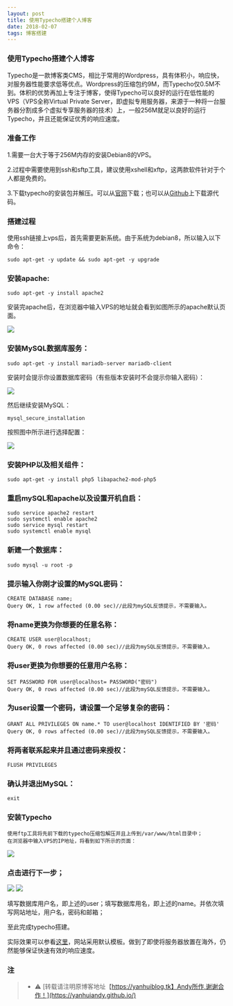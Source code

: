 ```yaml
---
layout: post
title: 使用Typecho搭建个人博客
date: 2018-02-07
tags: 博客搭建
---
```


### 使用Typecho搭建个人博客

Typecho是一款博客类CMS，相比于常用的Wordpress，具有体积小，响应快，对服务器性能要求低等优点。Wordpress的压缩包约9M，而Typecho仅0.5M不到。体积的优势再加上专注于博客，使得Typecho可以良好的运行在低性能的VPS（VPS全称Virtual Private Server，即虚拟专用服务器，来源于一种将一台服务器分割成多个虚拟专享服务器的技术）上，一般256M就足以良好的运行Typecho，并且还能保证优秀的响应速度。

### 准备工作

1.需要一台大于等于256M内存的安装Debian8的VPS。

2.过程中需要使用到ssh和sftp工具，建议使用xshell和xftp，这两款软件针对于个人都是免费的。

3.下载typecho的安装包并解压。可以从[官网](http://typecho.org)下载；也可以从[Github](https://github.com/typecho/typecho)上下载源代码。

### 搭建过程

使用ssh链接上vps后，首先需要更新系统。由于系统为debian8，所以输入以下命令：

```
sudo apt-get -y update && sudo apt-get -y upgrade
```

### 安装apache:

```
sudo apt-get -y install apache2
```
安装完apache后，在浏览器中输入VPS的地址就会看到如图所示的apache默认页面。

<img src="https://img.ithome.com/newsuploadfiles/2017/08/20170803133726_4035.jpg@wm_1,k_aW1hZ2VzL3F3LnBuZw==,y_20,o_60,x_20,g_7">

### 安装MySQL数据库服务：

```
sudo apt-get -y install mariadb-server mariadb-client
```
安装时会提示你设置数据库密码（有些版本安装时不会提示你输入密码）：

<img src="https://img.ithome.com/newsuploadfiles/2017/08/20170803133726_3440.jpg@wm_1,k_aW1hZ2VzL3F3LnBuZw==,y_20,o_60,x_20,g_7">

然后继续安装MySQL：

```
mysql_secure_installation
```

按照图中所示进行选择配置：

<img src="https://img.ithome.com/newsuploadfiles/2017/08/20170803133726_1081.jpg@wm_1,k_aW1hZ2VzL3F3LnBuZw==,y_20,o_60,x_20,g_7">

### 安装PHP以及相关组件：

```
sudo apt-get -y install php5 libapache2-mod-php5
```

### 重启mySQL和apache以及设置开机自启：

```
sudo service apache2 restart
sudo systemctl enable apache2
sudo service mysql restart
sudo systemctl enable mysql
```

### 新建一个数据库：

```
sudo mysql -u root -p
```

### 提示输入你刚才设置的MySQL密码：

```
CREATE DATABASE name;
Query OK, 1 row affected (0.00 sec)//此段为mySQL反馈提示，不需要输入。
```

### 将name更换为你想要的任意名称：

```
CREATE USER user@localhost;
Query OK, 0 rows affected (0.00 sec)//此段为mySQL反馈提示，不需要输入。
```

### 将user更换为你想要的任意用户名称：

```
SET PASSWORD FOR user@localhost= PASSWORD("密码")
Query OK, 0 rows affected (0.00 sec)//此段为mySQL反馈提示，不需要输入。
```
### 为user设置一个密码，请设置一个足够复杂的密码：

```
GRANT ALL PRIVILEGES ON name.* TO user@localhost IDENTIFIED BY '密码'
Query OK, 0 rows affected (0.00 sec)//此段为mySQL反馈提示，不需要输入。
```

### 将两者联系起来并且通过密码来授权：

```
FLUSH PRIVILEGES
```

### 确认并退出MySQL：

```
exit
```

### 安装Typecho

```
使用ftp工具将先前下载的typecho压缩包解压并且上传到/var/www/html目录中；
在浏览器中输入VPS的IP地址，将看到如下所示的页面：
```

<img src="https://img.ithome.com/newsuploadfiles/2017/08/20170803133726_6166.jpg@wm_1,k_aW1hZ2VzL3F3LnBuZw==,y_20,o_60,x_20,g_7">

### 点击进行下一步；

<img src="https://img.ithome.com/newsuploadfiles/2017/08/20170803133726_0841.jpg@wm_1,k_aW1hZ2VzL3F3LnBuZw==,y_20,o_60,x_20,g_7">

<img src="https://img.ithome.com/newsuploadfiles/2017/08/20170803133726_1828.jpg@wm_1,k_aW1hZ2VzL3F3LnBuZw==,y_20,o_60,x_20,g_7">

填写数据库用户名，即上述的user；填写数据库用名，即上述的name。并依次填写网站地址，用户名，密码和邮箱；

至此完成typecho搭建。

实际效果可以参看[这里](https://pa.ci)，网站采用默认模板。做到了即使将服务器放置在海外，仍然能够保证快速有效的响应速度。



### 注

  >* ⚠️ [转载请注明原博客地址【https://yanhuiblog.tk】Andy所作,谢谢合作！](https://yanhuiandy.github.io/)


